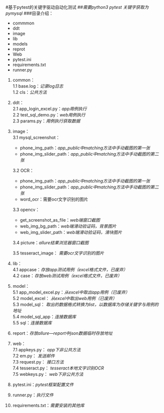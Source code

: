 #基于pytest的关键字驱动自动化测试
##*需要python3 pytest 关键字获取为pymysql*
###目录介绍：
- commmon
- ddt
- image
- lib
- models
- reprot
- Web
- pytest.ini
- requirements.txt
- runner.py 

1. common：   
   1.1 base.log：*记录log日志*    
   1.2 cls：*公共方法* 
   
2. ddt：  
   2.1 app_login_excel.py：*app用例执行*  
   2.2 test_sql_demo.py：*web用例执行*    
   2.3 params.py：*用例执行获取数据*   
   
3. image：   
   3.1 mysql_screenshot：   
    - phone_img_path：*app_public中matching方法中手动截图的第一张*   
    - phone_img_slider_path：*app_public中matching方法中手动截图的第二张*   
   
   3.2 OCR：
    - phone_img_path：*app_public中matching方法中手动截图的第一张*   
    - phone_img_slider_path：*app_public中matching方法中手动截图的第二张*   
    - word_ocr：需要ocr文字识别的图片   
   
   3.3 opencv： 
      
    - get_screenshot_as_file：*web端窗口截图*
    - web_img_bg_path：*web端滑动验证码，背景图片*
    - web_img_slider_path：*web端滑动验证码，滑块图片* 
   
   3.4 picture：*allure结果浏览器窗口截图*   
   
   3.5 tesseract_image： *需要ocr文字识别的图片*      
   
4. lib：      
   4.1 appcase：*存放app测试用例（excel格式文件，已废弃）*      
   4.2 case：*存放web测试用例（excel格式文件，已废弃）*      
   
5. model：   
   5.1 app_model_excel.py：*从excel中取出app用例（已废弃）*   
   5.2 model_excel：  *从excel中取出web用例（已废弃）*  
   5.3 model_sql： *取出的数据格式转换为list，以数据库为存储关键字与用例的地址*  
   5.4 model_sql_app：*连接数据库*    
   5.5 sql：*连接数据库*  
   
6. report：*存放allure—report中json数据临时存放地址* 
   
7. web：  
   7.1 appkeys.py： *app下非公共方法*  
   7.2 em.py：  *发送邮件*  
   7.3 request.py：  *接口方法*   
   7.4 tesseract.py： *tesseract本地文字识别OCR*   
   7.5 webkeys.py： *web下非公共方法*     
   
8. pytest.ini：*pytest框架配置文件* 

9. runner.py：*执行文件* 
   
10. requirements.txt：*需要安装的其他库*


